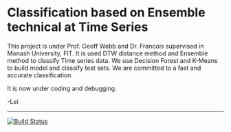 Classification based on Ensemble technical at Time Series
========
This project is under Prof. Geoff Webb and Dr. Francois supervised in Monash University, FIT.
It is used DTW distance method and Ensemble method to classify Time series data.
We use Decision Forest and K-Means to build model and classify test sets.
We are committed to a fast and accurate classification.

It is now under coding and debugging.

-Lei
***
[![Build Status](https://travis-ci.org/xuleiboy1234/ICDM.svg?branch=master)](https://travis-ci.org/xuleiboy1234/ICDM)